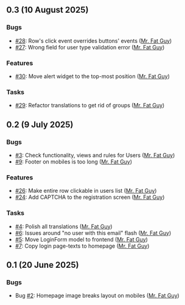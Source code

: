 ## 0.3 (10 August 2025)

### Bugs

- [#28](https://github.com/niner-games/magiedit.web/issues/28): Row's click event overrides buttons' events ([Mr. Fat Guy](https://github.com/mrfatguy))
- [#27](https://github.com/niner-games/magiedit.web/issues/27): Wrong field for user type validation error ([Mr. Fat Guy](https://github.com/mrfatguy))

### Features

- [#30](https://github.com/niner-games/magiedit.web/issues/30): Move alert widget to the top-most position ([Mr. Fat Guy](https://github.com/mrfatguy))

### Tasks

- [#29](https://github.com/niner-games/magiedit.web/issues/29): Refactor translations to get rid of groups ([Mr. Fat Guy](https://github.com/mrfatguy))

## 0.2 (9 July 2025)

### Bugs

- [#3](https://github.com/niner-games/magiedit.web/issues/3): Check functionality, views and rules for Users ([Mr. Fat Guy](https://github.com/mrfatguy))
- [#9](https://github.com/niner-games/magiedit.web/issues/9): Footer on mobiles is too long ([Mr. Fat Guy](https://github.com/mrfatguy))

### Features

- [#26](https://github.com/niner-games/magiedit.web/issues/26): Make entire row clickable in users list ([Mr. Fat Guy](https://github.com/mrfatguy))
- [#24](https://github.com/niner-games/magiedit.web/issues/24): Add CAPTCHA to the registration screen ([Mr. Fat Guy](https://github.com/mrfatguy))

### Tasks

- [#4](https://github.com/niner-games/magiedit.web/issues/4): Polish all translations ([Mr. Fat Guy](https://github.com/mrfatguy))
- [#6](https://github.com/niner-games/magiedit.web/issues/6): Issues around "no user with this email" flash ([Mr. Fat Guy](https://github.com/mrfatguy))
- [#5](https://github.com/niner-games/magiedit.web/issues/5): Move LoginForm model to frontend ([Mr. Fat Guy](https://github.com/mrfatguy))
- [#7](https://github.com/niner-games/magiedit.web/issues/7): Copy login page-texts to homepage ([Mr. Fat Guy](https://github.com/mrfatguy))

## 0.1 (20 June 2025)

### Bugs

- Bug [#2](https://github.com/niner-games/magiedit.web/issues/2): Homepage image breaks layout on mobiles ([Mr. Fat Guy](https://github.com/mrfatguy))